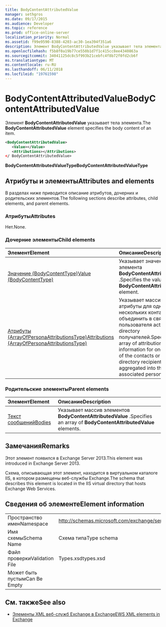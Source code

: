 ```yaml
---
title: BodyContentAttributedValue
manager: sethgros
ms.date: 09/17/2015
ms.audience: Developer
ms.topic: reference
ms.prod: office-online-server
localization_priority: Normal
ms.assetid: f99e9590-8388-4203-ac30-1ea394f351a6
description: Элемент BodyContentAttributedValue указывает тела элемента.
ms.openlocfilehash: f5b8f0a19b77ce550b1d7f1c415cc8ee4340863a
ms.sourcegitcommit: 34041125dc8c5f993b21cebfc4f8b72f0fd2cb6f
ms.translationtype: MT
ms.contentlocale: ru-RU
ms.lasthandoff: 06/11/2018
ms.locfileid: "19761598"
---
```

# <a name="bodycontentattributedvalue"></a><span data-ttu-id="01b15-103">BodyContentAttributedValue</span><span class="sxs-lookup"><span data-stu-id="01b15-103">BodyContentAttributedValue</span></span>

<span data-ttu-id="01b15-104">Элемент **BodyContentAttributedValue** указывает тела элемента.</span><span class="sxs-lookup"><span data-stu-id="01b15-104">The **BodyContentAttributedValue** element specifies the body content of an item.</span></span> 
  
```XML
<BodyContentAttributedValue>
   <Value></Value>
   <Attributions></Attributions>
</ BodyContentAttributedValue>
```

 <span data-ttu-id="01b15-105">**BodyContentAttributedValueType**</span><span class="sxs-lookup"><span data-stu-id="01b15-105">**BodyContentAttributedValueType**</span></span>
## <a name="attributes-and-elements"></a><span data-ttu-id="01b15-106">Атрибуты и элементы</span><span class="sxs-lookup"><span data-stu-id="01b15-106">Attributes and elements</span></span>

<span data-ttu-id="01b15-107">В разделах ниже приводится описание атрибутов, дочерних и родительских элементов.</span><span class="sxs-lookup"><span data-stu-id="01b15-107">The following sections describe attributes, child elements, and parent elements.</span></span>
  
### <a name="attributes"></a><span data-ttu-id="01b15-108">Атрибуты</span><span class="sxs-lookup"><span data-stu-id="01b15-108">Attributes</span></span>

<span data-ttu-id="01b15-109">Нет.</span><span class="sxs-lookup"><span data-stu-id="01b15-109">None.</span></span>
  
### <a name="child-elements"></a><span data-ttu-id="01b15-110">Дочерние элементы</span><span class="sxs-lookup"><span data-stu-id="01b15-110">Child elements</span></span>

|<span data-ttu-id="01b15-111">**Элемент**</span><span class="sxs-lookup"><span data-stu-id="01b15-111">**Element**</span></span>|<span data-ttu-id="01b15-112">**Описание**</span><span class="sxs-lookup"><span data-stu-id="01b15-112">**Description**</span></span>|
|:-----|:-----|
|[<span data-ttu-id="01b15-113">Значение (BodyContentType)</span><span class="sxs-lookup"><span data-stu-id="01b15-113">Value (BodyContentType)</span></span>](value-bodycontenttype.md) <br/> |<span data-ttu-id="01b15-114">Указывает значение элемента **BodyContentAttributedValue** .</span><span class="sxs-lookup"><span data-stu-id="01b15-114">Specifies the value of a **BodyContentAttributedValue** element.</span></span>  <br/> |
|[<span data-ttu-id="01b15-115">Атрибуты (ArrayOfPersonaAttributionsType)</span><span class="sxs-lookup"><span data-stu-id="01b15-115">Attributions (ArrayOfPersonaAttributionsType)</span></span>](attributions-arrayofpersonaattributionstype.md) <br/> |<span data-ttu-id="01b15-116">Указывает массив сведений атрибуты для одного или нескольких контактов или объединить в связанного пользователя active directory получателей.</span><span class="sxs-lookup"><span data-stu-id="01b15-116">Specifies an array of attribution information for one or more of the contacts or active directory recipients aggregated into the associated persona.</span></span>  <br/> |
   
### <a name="parent-elements"></a><span data-ttu-id="01b15-117">Родительские элементы</span><span class="sxs-lookup"><span data-stu-id="01b15-117">Parent elements</span></span>

|<span data-ttu-id="01b15-118">**Элемент**</span><span class="sxs-lookup"><span data-stu-id="01b15-118">**Element**</span></span>|<span data-ttu-id="01b15-119">**Описание**</span><span class="sxs-lookup"><span data-stu-id="01b15-119">**Description**</span></span>|
|:-----|:-----|
|[<span data-ttu-id="01b15-120">Текст сообщений</span><span class="sxs-lookup"><span data-stu-id="01b15-120">Bodies</span></span>](bodies.md) <br/> |<span data-ttu-id="01b15-121">Указывает массив элементов **BodyContentAttributedValue** .</span><span class="sxs-lookup"><span data-stu-id="01b15-121">Specifies an array of **BodyContentAttributedValue** elements.</span></span>  <br/> |
   
## <a name="remarks"></a><span data-ttu-id="01b15-122">Замечания</span><span class="sxs-lookup"><span data-stu-id="01b15-122">Remarks</span></span>

<span data-ttu-id="01b15-123">Этот элемент появился в Exchange Server 2013.</span><span class="sxs-lookup"><span data-stu-id="01b15-123">This element was introduced in Exchange Server 2013.</span></span>
  
<span data-ttu-id="01b15-124">Схема, описывающая этот элемент, находится в виртуальном каталоге IIS, в котором размещены веб-службы Exchange.</span><span class="sxs-lookup"><span data-stu-id="01b15-124">The schema that describes this element is located in the IIS virtual directory that hosts Exchange Web Services.</span></span>
  
## <a name="element-information"></a><span data-ttu-id="01b15-125">Сведения об элементе</span><span class="sxs-lookup"><span data-stu-id="01b15-125">Element information</span></span>

|||
|:-----|:-----|
|<span data-ttu-id="01b15-126">Пространство имен</span><span class="sxs-lookup"><span data-stu-id="01b15-126">Namespace</span></span>  <br/> |http://schemas.microsoft.com/exchange/services/2006/types  <br/> |
|<span data-ttu-id="01b15-127">Имя схемы</span><span class="sxs-lookup"><span data-stu-id="01b15-127">Schema Name</span></span>  <br/> |<span data-ttu-id="01b15-128">Схема типа</span><span class="sxs-lookup"><span data-stu-id="01b15-128">Type schema</span></span>  <br/> |
|<span data-ttu-id="01b15-129">Файл проверки</span><span class="sxs-lookup"><span data-stu-id="01b15-129">Validation File</span></span>  <br/> |<span data-ttu-id="01b15-130">Types.xsd</span><span class="sxs-lookup"><span data-stu-id="01b15-130">types.xsd</span></span>  <br/> |
|<span data-ttu-id="01b15-131">Может быть пустым</span><span class="sxs-lookup"><span data-stu-id="01b15-131">Can Be Empty</span></span>  <br/> ||
   
## <a name="see-also"></a><span data-ttu-id="01b15-132">См. также</span><span class="sxs-lookup"><span data-stu-id="01b15-132">See also</span></span>



- [<span data-ttu-id="01b15-133">Элементы XML веб-служб Exchange в Exchange</span><span class="sxs-lookup"><span data-stu-id="01b15-133">EWS XML elements in Exchange</span></span>](ews-xml-elements-in-exchange.md)


